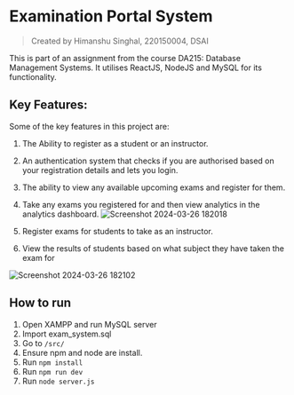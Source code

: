 # Examination Portal System
> Created by Himanshu Singhal, 220150004, DSAI

This is part of an assignment from the course DA215: Database Management Systems. It utilises ReactJS, NodeJS and MySQL for its functionality.

## Key Features:
Some of the key features in this project are:

1. The Ability to register as a student or an instructor. 
2. An authentication system that checks if you are authorised based on your registration details and lets you login.
3. The ability to view any available upcoming exams and register for them.
4. Take any exams you registered for and then view analytics in the analytics dashboard.
![Screenshot 2024-03-26 182018](https://github.com/himanshu-skid19/DBMS-lab-assignments/assets/114365148/73289a5d-557e-4455-8ef4-c67356a1a95e)
  
5. Register exams for students to take as an instructor.
6. View the results of students based on what subject they have taken the exam for

![Screenshot 2024-03-26 182102](https://github.com/himanshu-skid19/DBMS-lab-assignments/assets/114365148/9a69aed0-9d87-4753-8341-8d3a58903bcb)

## How to run
1. Open XAMPP and run MySQL server
2. Import exam_system.sql
3. Go to ```/src/```
4. Ensure npm and node are install.
5. Run ```npm install```
6. Run ```npm run dev ```
7. Run ```node server.js```



